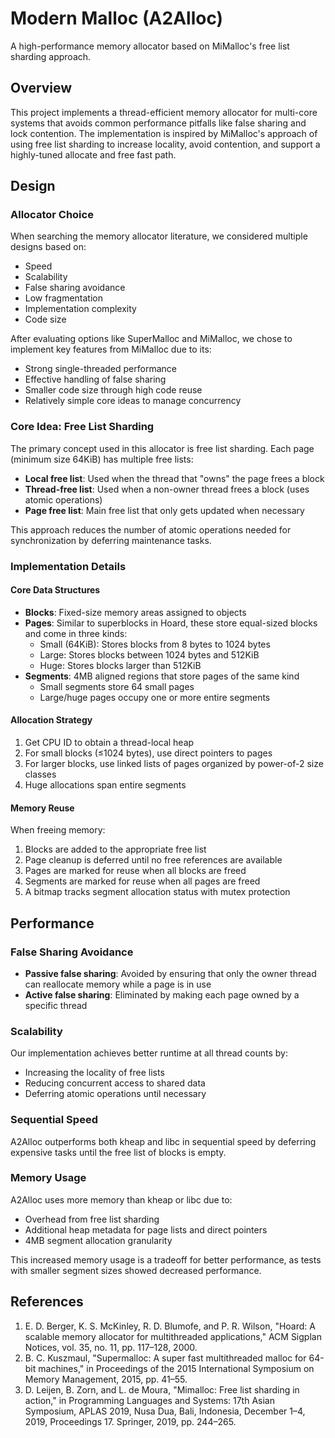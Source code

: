 # Modern Malloc (A2Alloc)

A high-performance memory allocator based on MiMalloc's free list sharding approach.

## Overview

This project implements a thread-efficient memory allocator for multi-core systems that avoids common performance pitfalls like false sharing and lock contention. The implementation is inspired by MiMalloc's approach of using free list sharding to increase locality, avoid contention, and support a highly-tuned allocate and free fast path.

## Design

### Allocator Choice

When searching the memory allocator literature, we considered multiple designs based on:
- Speed
- Scalability
- False sharing avoidance
- Low fragmentation
- Implementation complexity
- Code size

After evaluating options like SuperMalloc and MiMalloc, we chose to implement key features from MiMalloc due to its:
- Strong single-threaded performance
- Effective handling of false sharing
- Smaller code size through high code reuse
- Relatively simple core ideas to manage concurrency

### Core Idea: Free List Sharding

The primary concept used in this allocator is free list sharding. Each page (minimum size 64KiB) has multiple free lists:

- **Local free list**: Used when the thread that "owns" the page frees a block
- **Thread-free list**: Used when a non-owner thread frees a block (uses atomic operations)
- **Page free list**: Main free list that only gets updated when necessary

This approach reduces the number of atomic operations needed for synchronization by deferring maintenance tasks.

### Implementation Details

#### Core Data Structures

- **Blocks**: Fixed-size memory areas assigned to objects
- **Pages**: Similar to superblocks in Hoard, these store equal-sized blocks and come in three kinds:
  - Small (64KiB): Stores blocks from 8 bytes to 1024 bytes
  - Large: Stores blocks between 1024 bytes and 512KiB
  - Huge: Stores blocks larger than 512KiB
- **Segments**: 4MB aligned regions that store pages of the same kind
  - Small segments store 64 small pages
  - Large/huge pages occupy one or more entire segments

#### Allocation Strategy

1. Get CPU ID to obtain a thread-local heap
2. For small blocks (≤1024 bytes), use direct pointers to pages
3. For larger blocks, use linked lists of pages organized by power-of-2 size classes
4. Huge allocations span entire segments

#### Memory Reuse

When freeing memory:
1. Blocks are added to the appropriate free list
2. Page cleanup is deferred until no free references are available
3. Pages are marked for reuse when all blocks are freed
4. Segments are marked for reuse when all pages are freed
5. A bitmap tracks segment allocation status with mutex protection

## Performance

### False Sharing Avoidance

- **Passive false sharing**: Avoided by ensuring that only the owner thread can reallocate memory while a page is in use
- **Active false sharing**: Eliminated by making each page owned by a specific thread

### Scalability

Our implementation achieves better runtime at all thread counts by:
- Increasing the locality of free lists
- Reducing concurrent access to shared data
- Deferring atomic operations until necessary

### Sequential Speed

A2Alloc outperforms both kheap and libc in sequential speed by deferring expensive tasks until the free list of blocks is empty.

### Memory Usage

A2Alloc uses more memory than kheap or libc due to:
- Overhead from free list sharding
- Additional heap metadata for page lists and direct pointers
- 4MB segment allocation granularity

This increased memory usage is a tradeoff for better performance, as tests with smaller segment sizes showed decreased performance.

## References

1. E. D. Berger, K. S. McKinley, R. D. Blumofe, and P. R. Wilson, "Hoard: A scalable memory allocator for multithreaded applications," ACM Sigplan Notices, vol. 35, no. 11, pp. 117–128, 2000.
2. B. C. Kuszmaul, "Supermalloc: A super fast multithreaded malloc for 64-bit machines," in Proceedings of the 2015 International Symposium on Memory Management, 2015, pp. 41–55.
3. D. Leijen, B. Zorn, and L. de Moura, "Mimalloc: Free list sharding in action," in Programming Languages and Systems: 17th Asian Symposium, APLAS 2019, Nusa Dua, Bali, Indonesia, December 1–4, 2019, Proceedings 17. Springer, 2019, pp. 244–265. 